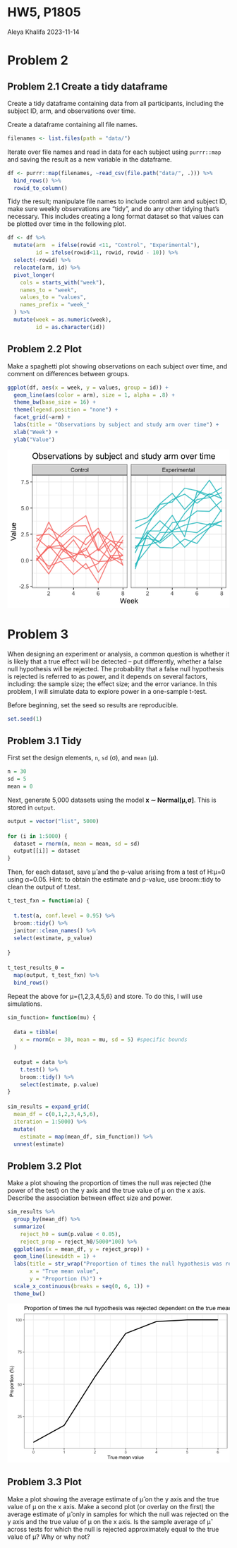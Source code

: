 HW5, P1805
================
Aleya Khalifa
2023-11-14

# Problem 2

## Problem 2.1 Create a tidy dataframe

Create a tidy dataframe containing data from all participants, including
the subject ID, arm, and observations over time.

Create a dataframe containing all file names.

``` r
filenames <- list.files(path = "data/")
```

Iterate over file names and read in data for each subject using
`purrr::map` and saving the result as a new variable in the dataframe.

``` r
df <- purrr::map(filenames, ~read_csv(file.path("data/", .))) %>%
  bind_rows() %>%
  rowid_to_column()
```

Tidy the result; manipulate file names to include control arm and
subject ID, make sure weekly observations are “tidy”, and do any other
tidying that’s necessary. This includes creating a long format dataset
so that values can be plotted over time in the following plot.

``` r
df <- df %>%
  mutate(arm  = ifelse(rowid <11, "Control", "Experimental"),
         id = ifelse(rowid<11, rowid, rowid - 10)) %>%
  select(-rowid) %>%
  relocate(arm, id) %>%
  pivot_longer(
    cols = starts_with("week"),
    names_to = "week",
    values_to = "values",
    names_prefix = "week_"
  ) %>%
  mutate(week = as.numeric(week),
         id = as.character(id))
```

## Problem 2.2 Plot

Make a spaghetti plot showing observations on each subject over time,
and comment on differences between groups.

``` r
ggplot(df, aes(x = week, y = values, group = id)) + 
  geom_line(aes(color = arm), size = 1, alpha = .8) + 
  theme_bw(base_size = 16) + 
  theme(legend.position = "none") +
  facet_grid(~arm) + 
  labs(title = "Observations by subject and study arm over time") +
  xlab("Week") + 
  ylab("Value")
```

![](p8105_hw5_ak4598_files/figure-gfm/plot_2_2-1.png)<!-- -->

# Problem 3

When designing an experiment or analysis, a common question is whether
it is likely that a true effect will be detected – put differently,
whether a false null hypothesis will be rejected. The probability that a
false null hypothesis is rejected is referred to as power, and it
depends on several factors, including: the sample size; the effect size;
and the error variance. In this problem, I will simulate data to explore
power in a one-sample t-test.

Before beginning, set the seed so results are reproducible.

``` r
set.seed(1)
```

## Problem 3.1 Tidy

First set the design elements, `n`, `sd` (σ), and `mean` (μ).

``` r
n = 30
sd = 5
mean = 0
```

Next, generate 5,000 datasets using the model **x ∼ Normal\[μ,σ\]**.
This is stored in `output`.

``` r
output = vector("list", 5000)

for (i in 1:5000) {
  dataset = rnorm(n, mean = mean, sd = sd)
  output[[i]] = dataset
}
```

Then, for each dataset, save μ̂ and the p-value arising from a test of
H:μ=0 using α=0.05. Hint: to obtain the estimate and p-value, use
broom::tidy to clean the output of t.test.

``` r
t_test_fxn = function(a) {

  t.test(a, conf.level = 0.95) %>% 
  broom::tidy() %>% 
  janitor::clean_names() %>%
  select(estimate, p_value)

}

t_test_results_0 = 
  map(output, t_test_fxn) %>%
  bind_rows()
```

Repeat the above for μ={1,2,3,4,5,6} and store. To do this, I will use
simulations.

``` r
sim_function= function(mu) {
  
  data = tibble(
    x = rnorm(n = 30, mean = mu, sd = 5) #specific bounds
  )
  
  output = data %>%
    t.test() %>%
    broom::tidy() %>%
    select(estimate, p.value)
}

sim_results = expand_grid(
  mean_df = c(0,1,2,3,4,5,6),
  iteration = 1:5000) %>%
  mutate(
    estimate = map(mean_df, sim_function)) %>%
  unnest(estimate) 
```

## Problem 3.2 Plot

Make a plot showing the proportion of times the null was rejected (the
power of the test) on the y axis and the true value of μ on the x axis.
Describe the association between effect size and power.

``` r
sim_results %>%
  group_by(mean_df) %>%
  summarize(
    reject_h0 = sum(p.value < 0.05),
    reject_prop = reject_h0/5000*100) %>%
  ggplot(aes(x = mean_df, y = reject_prop)) + 
  geom_line(linewidth = 1) + 
  labs(title = str_wrap("Proportion of times the null hypothesis was rejected dependent on the true mean"),
       x = "True mean value",
       y = "Proportion (%)") + 
  scale_x_continuous(breaks = seq(0, 6, 1)) + 
  theme_bw()
```

![](p8105_hw5_ak4598_files/figure-gfm/plot_3_2-1.png)<!-- -->

## Problem 3.3 Plot

Make a plot showing the average estimate of μ̂ on the y axis and the true
value of μ on the x axis. Make a second plot (or overlay on the first)
the average estimate of μ̂ only in samples for which the null was
rejected on the y axis and the true value of μ on the x axis. Is the
sample average of μ̂ across tests for which the null is rejected
approximately equal to the true value of μ? Why or why not?
